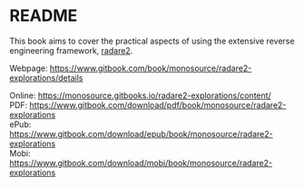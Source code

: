 README
==

This book aims to cover the practical aspects of using the extensive reverse engineering framework, [radare2](http://rada.re/r/).

Webpage: https://www.gitbook.com/book/monosource/radare2-explorations/details

Online: https://monosource.gitbooks.io/radare2-explorations/content/  
PDF: https://www.gitbook.com/download/pdf/book/monosource/radare2-explorations  
ePub: https://www.gitbook.com/download/epub/book/monosource/radare2-explorations  
Mobi: https://www.gitbook.com/download/mobi/book/monosource/radare2-explorations  
